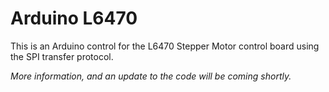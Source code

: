 # Arduino L6470
This is an Arduino control for the L6470 Stepper Motor control board using the SPI transfer protocol.

*More information, and an update to the code will be coming shortly.*
